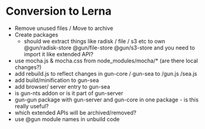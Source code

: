 # Conversion to Lerna

* Remove unused files / Move to archive
* Create packages
  * should we extract things like radisk / file / s3 etc to own  @gun/radisk-store @gun/file-store @gun/s3-store and you need to import it like extended API? 
* use mocha.js & mocha.css from node_modules/mocha/* (are there local changes?)
* add rebuild.js to reflect changes in gun-core / gun-sea to /gun.js /sea.js
* add build/minification to gun-sea
* add browser/ server  entry to gun-sea
* is gun-nts addon or is it part of gun-server
* gun-gun package with gun-server and gun-core  in one package - is this really useful?
* which extended APIs will be archived/removed?
* use @gun module names in unbuild code
